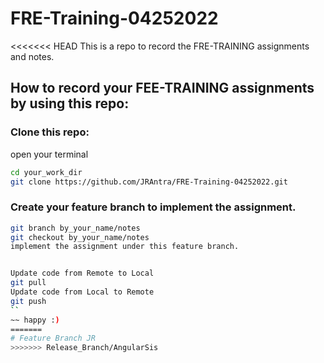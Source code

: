 # FRE-Training-04252022
<<<<<<< HEAD
This is a repo to record the FRE-TRAINING assignments and notes.
## How to record your FEE-TRAINING assignments by using this repo:
### Clone this repo:
open your terminal
```bash
cd your_work_dir
git clone https://github.com/JRAntra/FRE-Training-04252022.git
```
### Create your feature branch to implement the assignment.
```bash
git branch by_your_name/notes
git checkout by_your_name/notes
implement the assignment under this feature branch.


Update code from Remote to Local
git pull
Update code from Local to Remote
git push
``
~~ happy :)
=======
# Feature Branch JR
>>>>>>> Release_Branch/AngularSis
